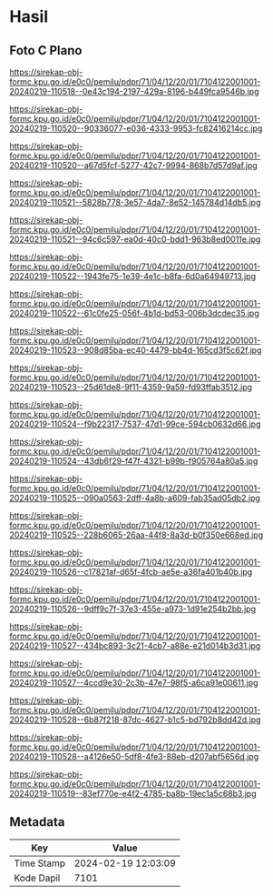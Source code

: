 # Hasil

## Foto C Plano

https://sirekap-obj-formc.kpu.go.id/e0c0/pemilu/pdpr/71/04/12/20/01/7104122001001-20240219-110518--0e43c194-2197-429a-8196-b449fca9546b.jpg

https://sirekap-obj-formc.kpu.go.id/e0c0/pemilu/pdpr/71/04/12/20/01/7104122001001-20240219-110520--90336077-e036-4333-9953-fc82416214cc.jpg

https://sirekap-obj-formc.kpu.go.id/e0c0/pemilu/pdpr/71/04/12/20/01/7104122001001-20240219-110520--a67d5fcf-5277-42c7-9994-868b7d57d9af.jpg

https://sirekap-obj-formc.kpu.go.id/e0c0/pemilu/pdpr/71/04/12/20/01/7104122001001-20240219-110521--5828b778-3e57-4da7-8e52-145784d14db5.jpg

https://sirekap-obj-formc.kpu.go.id/e0c0/pemilu/pdpr/71/04/12/20/01/7104122001001-20240219-110521--94c6c597-ea0d-40c0-bdd1-963b8ed0011e.jpg

https://sirekap-obj-formc.kpu.go.id/e0c0/pemilu/pdpr/71/04/12/20/01/7104122001001-20240219-110522--1943fe75-1e39-4e1c-b8fa-6d0a64949713.jpg

https://sirekap-obj-formc.kpu.go.id/e0c0/pemilu/pdpr/71/04/12/20/01/7104122001001-20240219-110522--61c0fe25-056f-4b1d-bd53-006b3dcdec35.jpg

https://sirekap-obj-formc.kpu.go.id/e0c0/pemilu/pdpr/71/04/12/20/01/7104122001001-20240219-110523--908d85ba-ec40-4479-bb4d-165cd3f5c62f.jpg

https://sirekap-obj-formc.kpu.go.id/e0c0/pemilu/pdpr/71/04/12/20/01/7104122001001-20240219-110523--25d61de8-9f11-4359-9a59-fd93ffab3512.jpg

https://sirekap-obj-formc.kpu.go.id/e0c0/pemilu/pdpr/71/04/12/20/01/7104122001001-20240219-110524--f9b22317-7537-47d1-99ce-594cb0632d66.jpg

https://sirekap-obj-formc.kpu.go.id/e0c0/pemilu/pdpr/71/04/12/20/01/7104122001001-20240219-110524--43db6f29-f47f-4321-b99b-f905764a80a5.jpg

https://sirekap-obj-formc.kpu.go.id/e0c0/pemilu/pdpr/71/04/12/20/01/7104122001001-20240219-110525--090a0563-2dff-4a8b-a609-fab35ad05db2.jpg

https://sirekap-obj-formc.kpu.go.id/e0c0/pemilu/pdpr/71/04/12/20/01/7104122001001-20240219-110525--228b6065-26aa-44f8-8a3d-b0f350e668ed.jpg

https://sirekap-obj-formc.kpu.go.id/e0c0/pemilu/pdpr/71/04/12/20/01/7104122001001-20240219-110526--c17821af-d65f-4fcb-ae5e-a36fa401b40b.jpg

https://sirekap-obj-formc.kpu.go.id/e0c0/pemilu/pdpr/71/04/12/20/01/7104122001001-20240219-110526--9dff9c7f-37e3-455e-a973-1d91e254b2bb.jpg

https://sirekap-obj-formc.kpu.go.id/e0c0/pemilu/pdpr/71/04/12/20/01/7104122001001-20240219-110527--434bc893-3c21-4cb7-a88e-e21d014b3d31.jpg

https://sirekap-obj-formc.kpu.go.id/e0c0/pemilu/pdpr/71/04/12/20/01/7104122001001-20240219-110527--4ccd9e30-2c3b-47e7-98f5-a6ca91e00611.jpg

https://sirekap-obj-formc.kpu.go.id/e0c0/pemilu/pdpr/71/04/12/20/01/7104122001001-20240219-110528--6b87f218-87dc-4627-b1c5-bd792b8dd42d.jpg

https://sirekap-obj-formc.kpu.go.id/e0c0/pemilu/pdpr/71/04/12/20/01/7104122001001-20240219-110528--a4126e50-5df8-4fe3-88eb-d207abf5656d.jpg

https://sirekap-obj-formc.kpu.go.id/e0c0/pemilu/pdpr/71/04/12/20/01/7104122001001-20240219-110519--83ef770e-e4f2-4785-ba8b-19ec1a5c68b3.jpg


## Metadata

| Key        | Value               |
| ---------- | ------------------- |
| Time Stamp | 2024-02-19 12:03:09 |
| Kode Dapil | 7101                |



